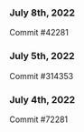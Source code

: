 ### July 8th, 2022

Commit #42281

### July 5th, 2022

Commit #314353


### July 4th, 2022

Commit #72281
